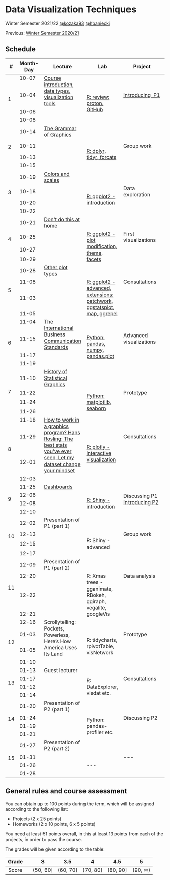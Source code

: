# Data Visualization Techniques

Winter Semester 2021/22 [@kozaka93](https://github.com/kozaka93) [@hbaniecki](https://github.com/hbaniecki)

Previous: [Winter Semester 2020/21](https://github.com/mini-pw/2021Z-DataVisualizationTechniques)

## Schedule

<table>
<thead>
  <tr>
    <th>#</th>
    <th>Month-Day</th>
    <th>Lecture</th>
    <th>Lab</th>
    <th>Project</th>
    <th>Points</th>
  </tr>
</thead>
<tbody>
  <tr>
    <td rowspan="4">1</td>
    <td>10-07</td>
    <td rowspan="2"><a href="https://github.com/mini-pw/2022Z-DataVisualizationTechniques/blob/main/lectures/L1-intro.pdf"  target="_blank" rel="noopener noreferrer"> Course introduction, data types, visualization tools  </a></td>
    <td></td>
    <td></td>
    <td rowspan="4"></td>
  </tr>
  <tr>
    <td>10-04</td>
    <td rowspan="3"><a href="https://github.com/mini-pw/2022Z-DataVisualizationTechniques/tree/main/labs/lab1" target="_blank" rel="noopener noreferrer">R: review: proton, GitHub</a></td>
    <td><a href="https://github.com/mini-pw/2022Z-DataVisualizationTechniques/blob/main/projects/project1/Techniki%20Wizualizacji%20Danych%20-%20Projekt%201.pdf"  target="_blank" rel="noopener noreferrer">Introducing&nbsp;&nbsp;P1  </a></td>
  </tr>
  <tr>
    <td>10-06</td>
    <td rowspan="2"></td>
    <td rowspan="2"></td>
  </tr>
  <tr>
    <td>10-08</td>
  </tr>
  <tr>
    <td rowspan="4">2</td>
    <td>10-14</td>
    <td><a href="https://github.com/mini-pw/2022Z-DataVisualizationTechniques/blob/main/lectures/L2-gramatyka.pdf" target="_blank" rel="noopener noreferrer">The Grammar of Graphics</a></td>
    <td></td>
    <td></td>
    <td></td>
  </tr>
  <tr>
    <td>10-11</td>
    <td rowspan="3"></td>
    <td rowspan="3"><a href="https://github.com/mini-pw/2022Z-DataVisualizationTechniques/tree/main/labs/lab2" target="_blank" rel="noopener noreferrer">R: dplyr, tidyr, forcats</a></td>
    <td>Group work</td>
    <td>P1 (1p)</td>
  </tr>
  <tr>
    <td>10-13</td>
    <td rowspan="2"></td>
    <td rowspan="2"></td>
  </tr>
  <tr>
    <td>10-15</td>
  </tr>
  <tr>
    <td rowspan="4">3</td>
    <td>10-19</td>
    <td><a href="https://github.com/mini-pw/2022Z-DataVisualizationTechniques/blob/main/lectures/L3-kolory-skale.pdf" target="_blank" rel="noopener noreferrer">Colors and scales</a></td>
    <td></td>
    <td></td>
    <td></td>
  </tr>
  <tr>
    <td>10-18</td>
    <td rowspan="3"></td>
    <td rowspan="3"><a href="https://github.com/mini-pw/2022Z-DataVisualizationTechniques/tree/main/labs/lab3" target="_blank" rel="noopener noreferrer">R: ggplot2 - introduction</a></td>
    <td>Data exploration</td>
    <td rowspan="3">P1 (1p)<br><a href="https://github.com/mini-pw/2022Z-DataVisualizationTechniques/issues/55" target="_blank" rel="noopener noreferrer"> HW1 (5p)</a></td>
  </tr>
  <tr>
    <td>10-20</td>
    <td rowspan="2"></td>
  </tr>
  <tr>
    <td>10-22</td>
  </tr>
  <tr>
    <td rowspan="4">4</td>
    <td>10-21</td>
    <td><a href="https://github.com/mini-pw/2022Z-DataVisualizationTechniques/blob/main/lectures/L4-nie-popelniaj-tych-bledow.pdf" target="_blank" rel="noopener noreferrer"> Don't do this at home</a></td>
    <td></td>
    <td></td>
    <td></td>
  </tr>
  <tr>
    <td>10-25</td>
    <td rowspan="3"></td>
    <td rowspan="3"><a href="https://github.com/mini-pw/2022Z-DataVisualizationTechniques/tree/main/labs/lab4" target="_blank" rel="noopener noreferrer"> R: ggplot2 - plot modification, theme, facets</a></td>
    <td>First visualizations</td>
    <td>P1 (1p)</td>
  </tr>
  <tr>
    <td>10-27</td>
    <td rowspan="2"></td>
    <td rowspan="2"></td>
  </tr>
  <tr>
    <td>10-29</td>
  </tr>
  <tr>
    <td rowspan="4">5</td>
    <td>10-28</td>
    <td><a href="https://github.com/mini-pw/2022Z-DataVisualizationTechniques/blob/main/lectures/L5-inne-rodzaje-wykresow.pdf" target="_blank" rel="noopener noreferrer"> Other plot types</a></td>
    <td></td>
    <td></td>
    <td></td>
  </tr>
  <tr>
    <td>11-08</td>
    <td rowspan="3"></td>
    <td rowspan="3"><a href="https://github.com/mini-pw/2022Z-DataVisualizationTechniques/tree/main/labs/lab5" target="_blank" rel="noopener noreferrer">R: ggplot2 - advanced, extensions: patchwork, ggstatsplot, map, ggrepel</a></td>
    <td>Consultations</td>
    <td rowspan="3"><a href="https://github.com/mini-pw/2022Z-DataVisualizationTechniques/issues/97" target="_blank" rel="noopener noreferrer">HW2 (5p)</a></td>
  </tr>
  <tr>
    <td>11-03</td>
    <td rowspan="2"></td>
  </tr>
  <tr>
    <td>11-05</td>
  </tr>
  <tr>
    <td rowspan="4">6</td>
    <td>11-04</td>
    <td rowspan="2"><a href="https://github.com/mini-pw/2022Z-DataVisualizationTechniques/blob/main/lectures/L6-IBCS.pdf" target="_blank" rel="noopener noreferrer">The International Business Communication Standards</a></td>
    <td></td>
    <td></td>
    <td></td>
  </tr>
  <tr>
    <td>11-15</td>
    <td rowspan="3"><a href="https://github.com/mini-pw/2022Z-DataVisualizationTechniques/tree/main/labs/lab6" target="_blank" rel="noopener noreferrer">Python: pandas, numpy, pandas.plot</a></td>
    <td>Advanced visualizations</td>
    <td>P1 (1p)</td>
  </tr>
  <tr>
    <td>11-17</td>
    <td rowspan="2"></td>
    <td rowspan="2"></td>
    <td rowspan="2"></td>
  </tr>
  <tr>
    <td>11-19</td>
  </tr>
  <tr>
    <td rowspan="4">7</td>
    <td>11-10</td>
    <td><a href="https://github.com/mini-pw/2022Z-DataVisualizationTechniques/blob/main/lectures/L7-historia.pdf" target="_blank" rel="noopener noreferrer">History of Statistical Graphics</a></td>
    <td></td>
    <td></td>
    <td></td>
  </tr>
  <tr>
    <td>11-22</td>
    <td rowspan="3"></td>
    <td rowspan="3"><a href="https://github.com/mini-pw/2022Z-DataVisualizationTechniques/blob/main/labs/lab7/Lab_7.ipynb" target="_blank" rel="noopener noreferrer">Python: matplotlib, seaborn</a></td>
    <td>Prototype</td>
    <td rowspan="3">P1 (1p)<br><a href="https://github.com/mini-pw/2022Z-DataVisualizationTechniques/issues/98"  target="_blank" rel="noopener noreferrer">HW3 (10p)</a></td>
  </tr>
  <tr>
    <td>11-24</td>
    <td rowspan="2"></td>
  </tr>
  <tr>
    <td>11-26</td>
  </tr>
  <tr>
    <td rowspan="4">8</td>
    <td>11-18</td>
    <td rowspan="3"><a href="https://github.com/mini-pw/2022Z-DataVisualizationTechniques/tree/main/lectures/L8" target="_blank" rel="noopener noreferrer">How to work in a graphics program? </a><a href="https://www.ted.com/talks/hans_rosling_the_best_stats_you_ve_ever_seen" target="_blank" rel="noopener noreferrer">Hans Rosling: The best stats you've ever seen</a>,<a href="https://www.ted.com/talks/hans_rosling_let_my_dataset_change_your_mindset" target="_blank" rel="noopener noreferrer"> Let my dataset change your mindset</a></td>
    <td></td>
    <td></td>
    <td></td>
  </tr>
  <tr>
    <td>11-29</td>
    <td rowspan="3"><a href="https://github.com/mini-pw/2022Z-DataVisualizationTechniques/tree/main/labs/lab8" target="_blank" rel="noopener noreferrer">R: plotly - interactive visualization</a></td>
    <td>Consultations</td>
    <td rowspan="3"><a href="https://github.com/mini-pw/2022Z-DataVisualizationTechniques/issues/197" target="_blank" rel="noopener noreferrer">HW4 (5p)</a></td>
  </tr>
  <tr>
    <td>12-01</td>
    <td rowspan="2"></td>
  </tr>
  <tr>
    <td>12-03</td>
    <td></td>
  </tr>
  <tr>
    <td rowspan="4">9</td>
    <td>11-25</td>
    <td><a href="https://github.com/mini-pw/2022Z-DataVisualizationTechniques/blob/main/lectures/L9-dashboards.pdf" target="_blank" rel="noopener noreferrer">Dashboards</a></td>
    <td></td>
    <td></td>
    <td></td>
  </tr>
  <tr>
    <td>12-06</td>
    <td rowspan="3"></td>
    <td rowspan="3"><a href="https://github.com/mini-pw/2022Z-DataVisualizationTechniques/tree/main/labs/lab9" target="_blank" rel="noopener noreferrer"> R: Shiny - introduction</a></td>
    <td rowspan="2">Discussing P1<br><a href="https://github.com/mini-pw/2022Z-DataVisualizationTechniques/tree/main/projects/project2" target="_blank" rel="noopener noreferrer"> Introducing P2</a></td>
    <td rowspan="3"></td>
  </tr>
  <tr>
    <td>12-08</td>
  </tr>
  <tr>
    <td>12-10</td>
    <td></td>
  </tr>
  <tr>
    <td rowspan="4">10</td>
    <td>12-02</td>
    <td>Presentation of P1 (part 1)</td>
    <td></td>
    <td></td>
    <td>P1 (20p)</td>
  </tr>
  <tr>
    <td>12-13</td>
    <td rowspan="3"></td>
    <td rowspan="3">R: Shiny - advanced</td>
    <td>Group work</td>
    <td rowspan="3">P2 (1p)<br> <a href="https://github.com/mini-pw/2022Z-DataVisualizationTechniques/issues/254" target="_blank" rel="noopener noreferrer">HW5 (5p)</a></td>
  </tr>
  <tr>
    <td>12-15</td>
    <td rowspan="2"></td>
  </tr>
  <tr>
    <td>12-17</td>
  </tr>
  <tr>
    <td rowspan="4">11</td>
    <td>12-09</td>
    <td>Presentation of P1 (part 2)</td>
    <td></td>
    <td></td>
    <td></td>
  </tr>
  <tr>
    <td>12-20</td>
    <td rowspan="3"></td>
    <td rowspan="3">R: Xmas trees - gganimate, RBokeh, ggiraph, vegalite, googleVis</td>
    <td>Data analysis</td>
    <td rowspan="3">P2 (2p)<br>HW6 (10p)</td>
  </tr>
  <tr>
    <td>12-22</td>
    <td rowspan="2"></td>
  </tr>
  <tr>
    <td>12-21</td>
  </tr>
  <tr>
    <td rowspan="4">12</td>
    <td>12-16</td>
    <td rowspan="3">Scrollytelling: Pockets, Powerless, Here’s How America Uses Its Land</td>
    <td></td>
    <td></td>
    <td></td>
  </tr>
  <tr>
    <td>01-03</td>
    <td rowspan="3">R: tidycharts, rpivotTable, visNetwork</td>
    <td>Prototype</td>
    <td rowspan="3">P2 (2p)<br>HW7 (5p)</td>
  </tr>
  <tr>
    <td>01-05</td>
    <td rowspan="2"></td>
  </tr>
  <tr>
    <td>01-10</td>
    <td></td>
  </tr>
  <tr>
    <td rowspan="4">13</td>
    <td>01-13</td>
    <td>Guest lecturer</td>
    <td></td>
    <td></td>
    <td></td>
  </tr>
  <tr>
    <td>01-17</td>
    <td rowspan="3"></td>
    <td rowspan="3">R: DataExplorer, visdat etc.</td>
    <td>Consultations</td>
    <td rowspan="3"></td>
  </tr>
  <tr>
    <td>01-12</td>
    <td rowspan="2"></td>
  </tr>
  <tr>
    <td>01-14</td>
  </tr>
  <tr>
    <td rowspan="4">14</td>
    <td>01-20</td>
    <td>Presentation of P2 (part 1)</td>
    <td></td>
    <td></td>
    <td>P2 (20p)</td>
  </tr>
  <tr>
    <td>01-24</td>
    <td rowspan="3"></td>
    <td rowspan="3">Python: pandas-profiler etc.</td>
    <td>Discussing P2</td>
    <td rowspan="3">HW8 (5p)</td>
  </tr>
  <tr>
    <td>01-19</td>
    <td rowspan="2"></td>
  </tr>
  <tr>
    <td>01-21</td>
  </tr>
  <tr>
    <td rowspan="4">15</td>
    <td>01-27</td>
    <td>Presentation of P2 (part 2)</td>
    <td></td>
    <td></td>
    <td></td>
  </tr>
  <tr>
    <td>01-31</td>
    <td rowspan="3"></td>
    <td rowspan="3">---</td>
    <td>---</td>
    <td rowspan="3"></td>
  </tr>
  <tr>
    <td>01-26</td>
    <td rowspan="2"></td>
  </tr>
  <tr>
    <td>01-28</td>
  </tr>
</tbody>
</table>

## General rules and course assessment

You can obtain up to 100 points during the term, which will be assigned according to the following list:

- Projects (2 x 25 points)
- Homeworks (2 x 10 points, 6 x 5 points)

You need at least 51 points overall, in this at least 13 points from each of the projects, in order to pass the course.

The grades will be given according to the table:

| Grade |  | 3 | 3.5 | 4 | 4.5 | 5 |
|:---:| :---: |:---:|:---:|:---:|:---:|:---:|
| Score |  | (50, 60] | (60, 70] | (70, 80] | (80, 90] | (90, ∞) |
